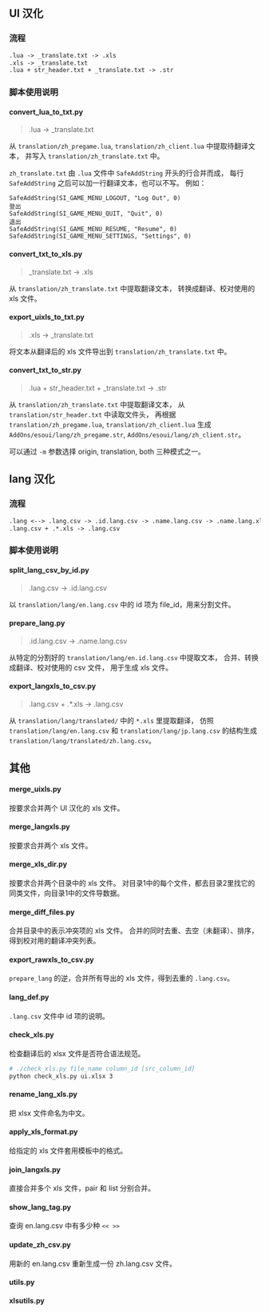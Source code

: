 ## UI 汉化

### 流程

```txt
.lua -> _translate.txt -> .xls
.xls -> _translate.txt
.lua + str_header.txt + _translate.txt -> .str
```

### 脚本使用说明

#### convert_lua_to_txt.py
>.lua -> _translate.txt

从 `translation/zh_pregame.lua`, `translation/zh_client.lua` 中提取待翻译文本，
并写入 `translation/zh_translate.txt` 中。

`zh_translate.txt` 由 `.lua` 文件中 `SafeAddString` 开头的行合并而成，
每行 `SafeAddString` 之后可以加一行翻译文本，也可以不写。
例如：

```
SafeAddString(SI_GAME_MENU_LOGOUT, "Log Out", 0)
登出
SafeAddString(SI_GAME_MENU_QUIT, "Quit", 0)
退出
SafeAddString(SI_GAME_MENU_RESUME, "Resume", 0)
SafeAddString(SI_GAME_MENU_SETTINGS, "Settings", 0)
```

#### convert_txt_to_xls.py
>_translate.txt -> .xls

从 `translation/zh_translate.txt` 中提取翻译文本，
转换成翻译、校对使用的 xls 文件。

#### export_uixls_to_txt.py
>.xls -> _translate.txt

将文本从翻译后的 xls 文件导出到 `translation/zh_translate.txt` 中。

#### convert_txt_to_str.py
>.lua + str_header.txt + _translate.txt -> .str

从 `translation/zh_translate.txt` 中提取翻译文本，
从 `translation/str_header.txt` 中读取文件头，
再根据 `translation/zh_pregame.lua`, `translation/zh_client.lua`
生成 `AddOns/esoui/lang/zh_pregame.str`, `AddOns/esoui/lang/zh_client.str`。

可以通过 `-m` 参数选择 origin, translation, both 三种模式之一。


## lang 汉化

### 流程

```txt
.lang <--> .lang.csv -> .id.lang.csv -> .name.lang.csv -> .name.lang.xls
.lang.csv + .*.xls -> .lang.csv
```

### 脚本使用说明

#### split_lang_csv_by_id.py
>.lang.csv -> .id.lang.csv

以 `translation/lang/en.lang.csv` 中的 id 项为 file_id，用来分割文件。

#### prepare_lang.py
>.id.lang.csv -> .name.lang.csv

从特定的分割好的 `translation/lang/en.id.lang.csv` 中提取文本，
合并、转换成翻译、校对使用的 csv 文件，
用于生成 xls 文件。

#### export_langxls_to_csv.py
>.lang.csv + .*.xls -> .lang.csv

从 `translation/lang/translated/` 中的 `*.xls` 里提取翻译， 
仿照 `translation/lang/en.lang.csv` 和 `translation/lang/jp.lang.csv`
的结构生成 `translation/lang/translated/zh.lang.csv`。


## 其他

#### merge_uixls.py
按要求合并两个 UI 汉化的 xls 文件。

#### merge_langxls.py
按要求合并两个 xls 文件。

#### merge_xls_dir.py
按要求合并两个目录中的 xls 文件。
对目录1中的每个文件，都去目录2里找它的同类文件，向目录1中的文件导数据。

#### merge_diff_files.py
合并目录中的表示冲突项的 xls 文件。
合并的同时去重、去空（未翻译）、排序，
得到校对用的翻译冲突列表。

#### export_rawxls_to_csv.py
`prepare_lang` 的逆，合并所有导出的 xls 文件，得到去重的 `.lang.csv`。

#### lang_def.py
`.lang.csv` 文件中 id 项的说明。

#### check_xls.py
检查翻译后的 xlsx 文件是否符合语法规范。
```bash
# ./check_xls.py file_name column_id [src_column_id]
python check_xls.py ui.xlsx 3
```

#### rename_lang_xls.py
把 xlsx 文件命名为中文。

#### apply_xls_format.py
给指定的 xls 文件套用模板中的格式。

#### join_langxls.py
直接合并多个 xls 文件，pair 和 list 分别合并。

#### show_lang_tag.py
查询 en.lang.csv 中有多少种 `<< >>`

#### update_zh_csv.py
用新的 en.lang.csv 重新生成一份 zh.lang.csv 文件。

#### utils.py

#### xlsutils.py
